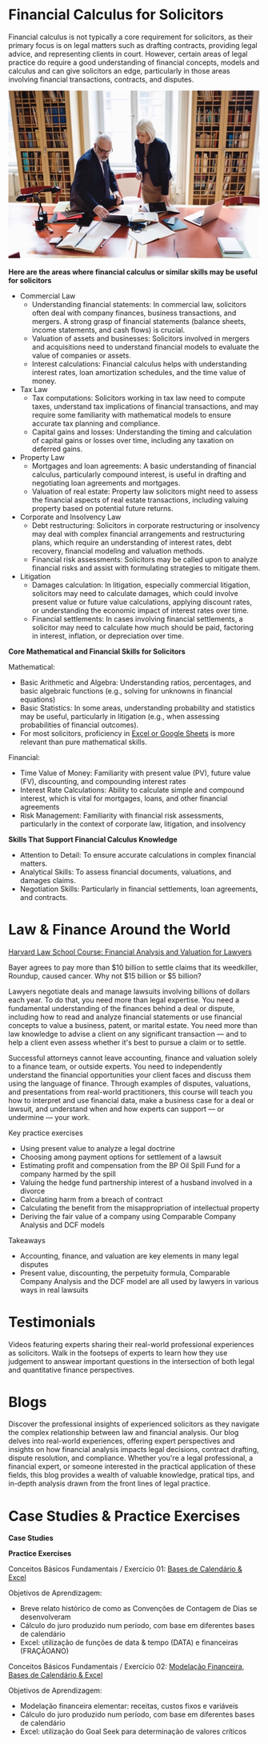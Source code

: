# Financial Calculus for Solicitors
Financial calculus is not typically a core requirement for solicitors, as their primary focus is on legal matters such as drafting contracts, providing legal advice, and representing clients in court. However, certain areas of legal practice do require a good understanding of financial concepts, models and calculus and can give solicitors an edge, particularly in those areas involving financial transactions, contracts, and disputes.

![Solicitadores](https://github.com/ASaragga/FinCalc/blob/main/Solicitadores01.jpg)

**Here are the areas where financial calculus or similar skills may be useful for solicitors**

- Commercial Law
  - Understanding financial statements: In commercial law, solicitors often deal with company finances, business transactions, and mergers. A strong grasp of financial statements (balance sheets, income statements, and cash flows) is crucial.
  - Valuation of assets and businesses: Solicitors involved in mergers and acquisitions need to understand financial models to evaluate the value of companies or assets.
  - Interest calculations: Financial calculus helps with understanding interest rates, loan amortization schedules, and the time value of money.
- Tax Law
  - Tax computations: Solicitors working in tax law need to compute taxes, understand tax implications of financial transactions, and may require some familiarity with mathematical models to ensure accurate tax planning and compliance.
  - Capital gains and losses: Understanding the timing and calculation of capital gains or losses over time, including any taxation on deferred gains.
- Property Law
  - Mortgages and loan agreements: A basic understanding of financial calculus, particularly compound interest, is useful in drafting and negotiating loan agreements and mortgages.
  - Valuation of real estate: Property law solicitors might need to assess the financial aspects of real estate transactions, including valuing property based on potential future returns.
- Corporate and Insolvency Law
  - Debt restructuring: Solicitors in corporate restructuring or insolvency may deal with complex financial arrangements and restructuring plans, which require an understanding of interest rates, debt recovery, financial modeling and valuation methods.
  - Financial risk assessments: Solicitors may be called upon to analyze financial risks and assist with formulating strategies to mitigate them.
- Litigation
  - Damages calculation: In litigation, especially commercial litigation, solicitors may need to calculate damages, which could involve present value or future value calculations, applying discount rates, or understanding the economic impact of interest rates over time.
  - Financial settlements: In cases involving financial settlements, a solicitor may need to calculate how much should be paid, factoring in interest, inflation, or depreciation over time.

**Core Mathematical and Financial Skills for Solicitors**

Mathematical:
- Basic Arithmetic and Algebra: Understanding ratios, percentages, and basic algebraic functions (e.g., solving for unknowns in financial equations)
- Basic Statistics: In some areas, understanding probability and statistics may be useful, particularly in litigation (e.g., when assessing probabilities of financial outcomes).
- For most solicitors, proficiency in <ins>Excel or Google Sheets</ins> is more relevant than pure mathematical skills.

Financial:
- Time Value of Money: Familiarity with present value (PV), future value (FV), discounting, and compounding interest rates
- Interest Rate Calculations: Ability to calculate simple and compound interest, which is vital for mortgages, loans, and other financial agreements
- Risk Management: Familiarity with financial risk assessments, particularly in the context of corporate law, litigation, and insolvency

**Skills That Support Financial Calculus Knowledge**
- Attention to Detail: To ensure accurate calculations in complex financial matters.
- Analytical Skills: To assess financial documents, valuations, and damages claims.
- Negotiation Skills: Particularly in financial settlements, loan agreements, and contracts.

# Law & Finance Around the World

[Harvard Law School Course: Financial Analysis and Valuation for Lawyers](https://www.youtube.com/watch?v=QPoRUsRzcPM)

Bayer agrees to pay more than $10 billion to settle claims that its weedkiller, Roundup, caused cancer. Why not $15 billion or $5 billion?

Lawyers negotiate deals and manage lawsuits involving billions of dollars each year. To do that, you need more than legal expertise. You need a fundamental understanding of the finances behind a deal or dispute, including how to read and analyze financial statements or use financial concepts to value a business, patent, or marital estate. You need more than law knowledge to advise a client on any significant transaction — and to help a client even assess whether it's best to pursue a claim or to settle.

Successful attorneys cannot leave accounting, finance and valuation solely to a finance team, or outside experts. You need to independently understand the financial opportunities your client faces and discuss them using the language of finance. Through examples of disputes, valuations, and presentations from real-world practitioners, this course will teach you how to interpret and use financial data, make a business case for a deal or lawsuit, and understand when and how experts can support — or undermine — your work. 

Key practice exercises
- Using present value to analyze a legal doctrine
- Choosing among payment options for settlement of a lawsuit
- Estimating profit and compensation from the BP Oil Spill Fund for a company harmed by the spill
- Valuing the hedge fund partnership interest of a husband involved in a divorce
- Calculating harm from a breach of contract
- Calculating the benefit from the misappropriation of intellectual property
- Deriving the fair value of a company using Comparable Company Analysis and DCF models

Takeaways
- Accounting, finance, and valuation are key elements in many legal disputes
- Present value, discounting, the perpetuity formula, Comparable Company Analysis and the DCF model are all used by lawyers in various ways in real lawsuits


# Testimonials

Videos featuring experts sharing their real-world professional experiences as solicitors. Walk in the footseps of experts to learn how they use judgement to answear important questions in the intersection of both legal and quantitative finance perspectives.

# Blogs
Discover the professional insights of experienced solicitors as they navigate the complex relationship between law and financial analysis. Our blog delves into real-world experiences, offering expert perspectives and insights on how financial analysis impacts legal decisions, contract drafting, dispute resolution, and compliance. Whether you're a legal professional, a financial expert, or someone interested in the practical application of these fields, this blog provides a wealth of valuable knowledge, pratical tips, and in-depth analysis drawn from the front lines of legal practice.

# Case Studies & Practice Exercises

**Case Studies**

**Practice Exercises**

Conceitos Básicos Fundamentais / Exercício 01: [Bases de Calendário & Excel](https://github.com/ASaragga/FinCalc/blob/main/Exercicio01.pdf)

Objetivos de Aprendizagem:
- Breve relato histórico de como as Convenções de Contagem de Dias se desenvolveram
- Cálculo do juro produzido num período, com base em diferentes bases de calendário
- Excel: utilização de funções de data & tempo (DATA) e financeiras (FRAÇÃOANO)  

Conceitos Básicos Fundamentais / Exercício 02: [Modelação Financeira, Bases de Calendário & Excel](https://github.com/ASaragga/FinCalc/blob/main/Assets/Exercicio02.pdf)

Objetivos de Aprendizagem:
- Modelação financeira elementar: receitas, custos fixos e variáveis
- Cálculo do juro produzido num período, com base em diferentes bases de calendário
- Excel: utilização do Goal Seek para determinação de valores críticos
